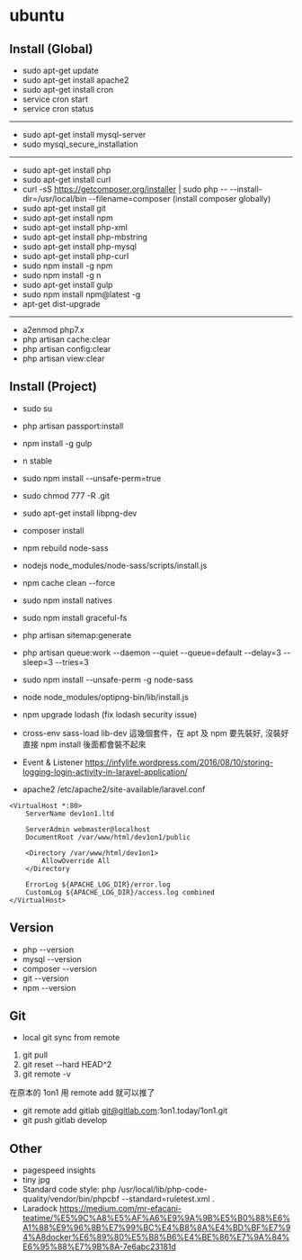 # ubuntu

## Install (Global)
* sudo apt-get update
* sudo apt-get install apache2
* sudo apt-get install cron
* service cron start
* service cron status
---
* sudo apt-get install mysql-server
* sudo mysql_secure_installation
---
* sudo apt-get install php
* sudo apt-get install curl
* curl -sS https://getcomposer.org/installer | sudo php -- --install-dir=/usr/local/bin --filename=composer
  (install composer globally)
* sudo apt-get install git
* sudo apt-get install npm
* sudo apt-get install php-xml
* sudo apt-get install php-mbstring
* sudo apt-get install php-mysql
* sudo apt-get install php-curl
* sudo npm install -g npm
* sudo npm install -g n
* sudo apt-get install gulp
* sudo npm install npm@latest -g
* apt-get dist-upgrade
---
* a2enmod php7.x
* php artisan cache:clear
* php artisan config:clear
* php artisan view:clear

## Install (Project)
* sudo su
* php artisan passport:install
* npm install -g gulp
* n stable
* sudo npm install --unsafe-perm=true
* sudo chmod 777 -R .git
* sudo apt-get install libpng-dev
* composer install
* npm rebuild node-sass
* nodejs node_modules/node-sass/scripts/install.js
* npm cache clean --force
* sudo npm install natives
* sudo npm install graceful-fs
* php artisan sitemap:generate
* php artisan queue:work --daemon --quiet --queue=default --delay=3 --sleep=3 --tries=3
* sudo npm install --unsafe-perm -g node-sass
* node node_modules/optipng-bin/lib/install.js
* npm upgrade lodash (fix lodash security issue)
* cross-env sass-load lib-dev 這幾個套件，在 apt 及 npm 要先裝好, 沒裝好直接 npm install 後面都會裝不起來

* Event & Listener
https://infylife.wordpress.com/2016/08/10/storing-logging-login-activity-in-laravel-application/

* apache2
/etc/apache2/site-available/laravel.conf
```
<VirtualHost *:80>
    ServerName dev1on1.ltd
    
    ServerAdmin webmaster@localhost
    DocumentRoot /var/www/html/dev1on1/public
    
    <Directory /var/www/html/dev1on1>
        AllowOverride All
    </Directory
    
    ErrorLog ${APACHE_LOG_DIR}/error.log
    CustomLog ${APACHE_LOG_DIR}/access.log combined
</VirtualHost>
```

## Version
* php --version
* mysql --version
* composer --version
* git --version
* npm --version

## Git
* local git sync from remote
1. git pull
2. git reset --hard HEAD^2
3. git remote -v

在原本的 1on1 用 remote add 就可以推了
* git remote add gitlab git@gitlab.com:1on1.today/1on1.git
* git push gitlab develop


## Other
* pagespeed insights
* tiny jpg
* Standard code style: php /usr/local/lib/php-code-quality/vendor/bin/phpcbf --standard=ruletest.xml .
* Laradock
https://medium.com/mr-efacani-teatime/%E5%9C%A8%E5%AF%A6%E9%9A%9B%E5%B0%88%E6%A1%88%E9%96%8B%E7%99%BC%E4%B8%8A%E4%BD%BF%E7%94%A8docker%E6%89%80%E5%B8%B6%E4%BE%86%E7%9A%84%E6%95%88%E7%9B%8A-7e6abc23181d

